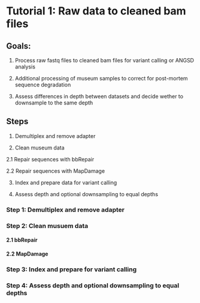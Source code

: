 # Tutorial 1: Raw data to cleaned bam files 



## Goals: 

1. Process raw fastq files to cleaned bam files for variant calling or ANGSD analysis

2. Additional processing of museum samples to correct for post-mortem sequence degradation

3. Assess differences in depth between datasets and decide wether to downsample to the same depth


## Steps

1. Demultiplex and remove adapter 

2. Clean museum data
  
  2.1 Repair sequences with bbRepair
  
  2.2 Repair sequences with MapDamage

3. Index and prepare data for variant calling

4. Assess depth and optional downsampling to equal depths


### Step 1: Demultiplex and remove adapter 


### Step 2: Clean musuem data


#### 2.1 bbRepair


#### 2.2 MapDamage


### Step 3: Index and prepare for variant calling


### Step 4: Assess depth and optional downsampling to equal depths 













